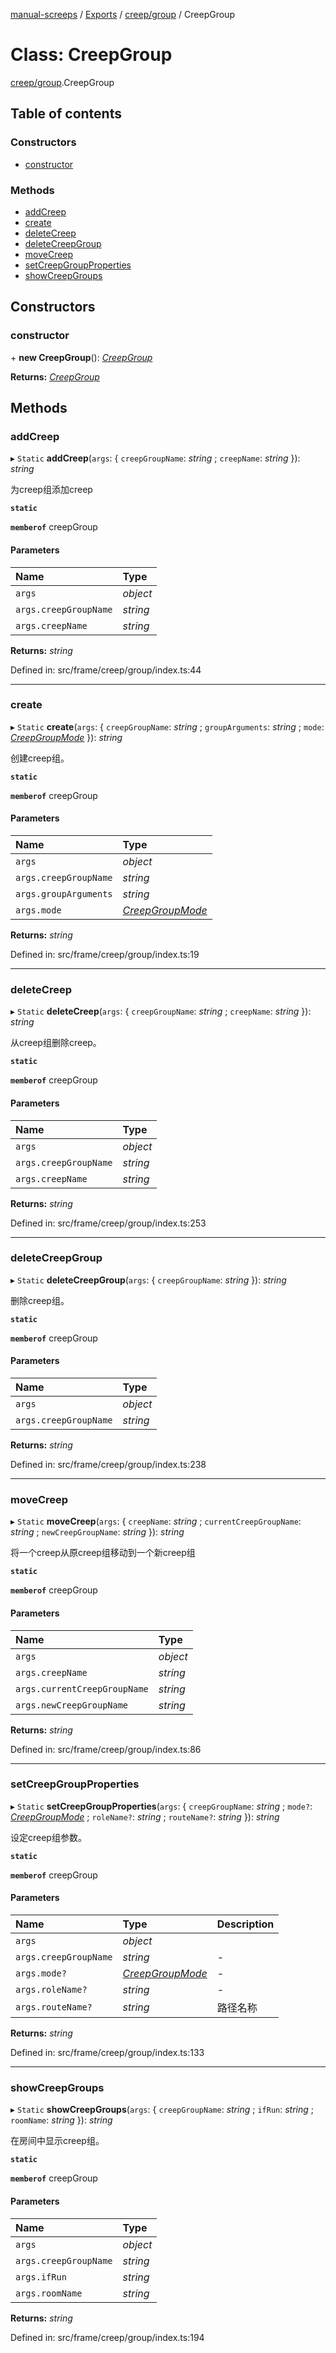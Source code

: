 [manual-screeps](../README.md) / [Exports](../modules.md) / [creep/group](../modules/creep_group.md) / CreepGroup

# Class: CreepGroup

[creep/group](../modules/creep_group.md).CreepGroup

## Table of contents

### Constructors

- [constructor](creep_group.creepgroup.md#constructor)

### Methods

- [addCreep](creep_group.creepgroup.md#addcreep)
- [create](creep_group.creepgroup.md#create)
- [deleteCreep](creep_group.creepgroup.md#deletecreep)
- [deleteCreepGroup](creep_group.creepgroup.md#deletecreepgroup)
- [moveCreep](creep_group.creepgroup.md#movecreep)
- [setCreepGroupProperties](creep_group.creepgroup.md#setcreepgroupproperties)
- [showCreepGroups](creep_group.creepgroup.md#showcreepgroups)

## Constructors

### constructor

\+ **new CreepGroup**(): [*CreepGroup*](creep_group.creepgroup.md)

**Returns:** [*CreepGroup*](creep_group.creepgroup.md)

## Methods

### addCreep

▸ `Static` **addCreep**(`args`: { `creepGroupName`: *string* ; `creepName`: *string*  }): *string*

为creep组添加creep

**`static`**

**`memberof`** creepGroup

#### Parameters

| Name | Type |
| :------ | :------ |
| `args` | *object* |
| `args.creepGroupName` | *string* |
| `args.creepName` | *string* |

**Returns:** *string*

Defined in: src/frame/creep/group/index.ts:44

___

### create

▸ `Static` **create**(`args`: { `creepGroupName`: *string* ; `groupArguments`: *string* ; `mode`: [*CreepGroupMode*](../modules/creep_group_type.md#creepgroupmode)  }): *string*

创建creep组。

**`static`**

**`memberof`** creepGroup

#### Parameters

| Name | Type |
| :------ | :------ |
| `args` | *object* |
| `args.creepGroupName` | *string* |
| `args.groupArguments` | *string* |
| `args.mode` | [*CreepGroupMode*](../modules/creep_group_type.md#creepgroupmode) |

**Returns:** *string*

Defined in: src/frame/creep/group/index.ts:19

___

### deleteCreep

▸ `Static` **deleteCreep**(`args`: { `creepGroupName`: *string* ; `creepName`: *string*  }): *string*

从creep组删除creep。

**`static`**

**`memberof`** creepGroup

#### Parameters

| Name | Type |
| :------ | :------ |
| `args` | *object* |
| `args.creepGroupName` | *string* |
| `args.creepName` | *string* |

**Returns:** *string*

Defined in: src/frame/creep/group/index.ts:253

___

### deleteCreepGroup

▸ `Static` **deleteCreepGroup**(`args`: { `creepGroupName`: *string*  }): *string*

删除creep组。

**`static`**

**`memberof`** creepGroup

#### Parameters

| Name | Type |
| :------ | :------ |
| `args` | *object* |
| `args.creepGroupName` | *string* |

**Returns:** *string*

Defined in: src/frame/creep/group/index.ts:238

___

### moveCreep

▸ `Static` **moveCreep**(`args`: { `creepName`: *string* ; `currentCreepGroupName`: *string* ; `newCreepGroupName`: *string*  }): *string*

将一个creep从原creep组移动到一个新creep组

**`static`**

**`memberof`** creepGroup

#### Parameters

| Name | Type |
| :------ | :------ |
| `args` | *object* |
| `args.creepName` | *string* |
| `args.currentCreepGroupName` | *string* |
| `args.newCreepGroupName` | *string* |

**Returns:** *string*

Defined in: src/frame/creep/group/index.ts:86

___

### setCreepGroupProperties

▸ `Static` **setCreepGroupProperties**(`args`: { `creepGroupName`: *string* ; `mode?`: [*CreepGroupMode*](../modules/creep_group_type.md#creepgroupmode) ; `roleName?`: *string* ; `routeName?`: *string*  }): *string*

设定creep组参数。

**`static`**

**`memberof`** creepGroup

#### Parameters

| Name | Type | Description |
| :------ | :------ | :------ |
| `args` | *object* |  |
| `args.creepGroupName` | *string* | - |
| `args.mode?` | [*CreepGroupMode*](../modules/creep_group_type.md#creepgroupmode) | - |
| `args.roleName?` | *string* | - |
| `args.routeName?` | *string* | 路径名称 |

**Returns:** *string*

Defined in: src/frame/creep/group/index.ts:133

___

### showCreepGroups

▸ `Static` **showCreepGroups**(`args`: { `creepGroupName`: *string* ; `ifRun`: *string* ; `roomName`: *string*  }): *string*

在房间中显示creep组。

**`static`**

**`memberof`** creepGroup

#### Parameters

| Name | Type |
| :------ | :------ |
| `args` | *object* |
| `args.creepGroupName` | *string* |
| `args.ifRun` | *string* |
| `args.roomName` | *string* |

**Returns:** *string*

Defined in: src/frame/creep/group/index.ts:194
